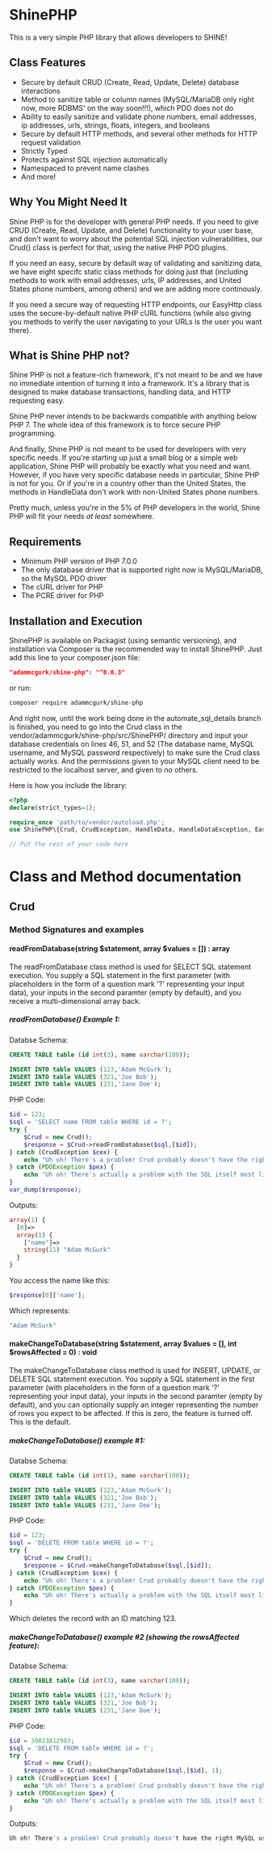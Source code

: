 # ShinePHP
This is a very simple PHP library that allows developers to SHINE!

## Class Features
- Secure by default CRUD (Create, Read, Update, Delete) database interactions
- Method to sanitize table or column names (MySQL/MariaDB only right now, more RDBMS' on the way soon!!!), which PDO does not do
- Ability to easily sanitize and validate phone numbers, email addresses, ip addresses, urls, strings, floats, integers, and booleans
- Secure by default HTTP methods, and several other methods for HTTP request validation
- Strictly Typed
- Protects against SQL injection automatically
- Namespaced to prevent name clashes
- And more!

## Why You Might Need It

Shine PHP is for the developer with general PHP needs. If you need to give CRUD (Create, Read, Update, and Delete) functionality to your user base, and don't want to worry about the potential SQL injection vulnerabilities, our Crud() class is perfect for that, using the native PHP PDO plugins. 

If you need an easy, secure by default way of validating and sanitizing data, we have eight specifc static class methods for doing just that (including methods to work with email addresses, urls, IP addresses, and United States phone numbers, among others) and we are adding more continously. 

If you need a secure way of requesting HTTP endpoints, our EasyHttp class uses the secure-by-default native PHP cURL functions (while also giving you methods to verify the user navigating to your URLs is the user you want there). 

## What is Shine PHP not?
Shine PHP is not a feature-rich framework, it's not meant to be and we have no immediate intention of turning it into a framework. It's a library that is designed to make database transactions, handling data, and HTTP requesting easy. 

Shine PHP never intends to be backwards compatible with anything below PHP 7. The whole idea of this framework is to force secure PHP programming. 

And finally, Shine PHP is not meant to be used for developers with very specific needs. If you're starting up just a small blog or a simple web application, Shine PHP will probably be exactly what you need and want. However, if you have very specific database needs in particular, Shine PHP is not for you. Or if you're in a country other than the United States, the methods in HandleData don't work with non-United States phone numbers.

Pretty much, unless you're in the 5% of PHP developers in the world, Shine PHP will fit your needs *at least* somewhere.

## Requirements

- Minimum PHP version of PHP 7.0.0
- The only database driver that is supported right now is MySQL/MariaDB, so the MySQL PDO driver 
- The cURL driver for PHP
- The PCRE driver for PHP

## Installation and Execution

ShinePHP is available on Packagist (using semantic versioning), and installation via Composer is the recommended way to install ShinePHP. Just add this line to your composer.json file:

```json
"adammcgurk/shine-php": "^0.0.3"
```

or run:

```sh
composer require adammcgurk/shine-php
```

And right now, until the work being done in the automate_sql_details branch is finished, you need to go into the Crud class in the vendor/adammcgurk/shine-php/src/ShinePHP/ directory and input your database credentials on lines 46, 51, and 52 (The database name, MySQL username, and MySQL password respectively) to make sure the Crud class actually works. And the permissions given to your MySQL client need to be restricted to the localhost server, and given to no others.

Here is how you include the library:

```php
<?php
declare(strict_types=1);

require_once 'path/to/vendor/autoload.php';
use ShinePHP\{Crud, CrudException, HandleData, HandleDataException, EasyHttp, EasyHttpException};

// Put the rest of your code here

```

# Class and Method documentation

## Crud

### Method Signatures and examples

#### readFromDatabase(string $statement, array $values = []) : array

The readFromDatabase class method is used for SELECT SQL statement execution. You supply a SQL statement in the first parameter (with placeholders in the form of a question mark '?' representing your input data), your inputs in the second paramter (empty by default), and you receive a multi-dimensional array back.

##### readFromDatabase() Example 1:

Databse Schema:
```sql
CREATE TABLE table (id int(3), name varchar(100));

INSERT INTO table VALUES (123,'Adam McGurk');
INSERT INTO table VALUES (321,'Joe Bob');
INSERT INTO table VALUES (231,'Jane Doe');
```

PHP Code:
```php
$id = 123;
$sql = 'SELECT name FROM table WHERE id = ?';
try {
	$Crud = new Crud();
	$response = $Crud->readFromDatabase($sql,[$id]);
} catch (CrudException $cex) {
	echo "Uh oh! There's a problem! Crud probably doesn't have the right MySQL user details, but let's check the error message here: ".$cex->getMessage();
} catch (PDOException $pex) {
	echo "Uh oh! There's actually a problem with the SQL itself most likely, but let's check the error message: ".$pex->getMessage();
}
var_dump($response);
```

Outputs:
```php
array(1) {
  [0]=>
  array(1) {
    ["name"]=>
    string(11) "Adam McGurk"
  }
}
```

You access the name like this:
```php
$response[0]['name'];
```

Which represents:
```php
"Adam McGurk"
```


#### makeChangeToDatabase(string $statement, array $values = [], int $rowsAffected = 0) : void

The makeChangeToDatabase class method is used for INSERT, UPDATE, or DELETE SQL statement execution. You supply a SQL statement in the first parameter (with placeholders in the form of a question mark '?' representing your input data), your inputs in the second paramter (empty by default), and you can optionally supply an integer representing the number of rows you expect to be affected. If this is zero, the feature is turned off. This is the default.

##### makeChangeToDatabase() example #1:

Databse Schema:
```sql
CREATE TABLE table (id int(3), name varchar(100));

INSERT INTO table VALUES (123,'Adam McGurk');
INSERT INTO table VALUES (321,'Joe Bob');
INSERT INTO table VALUES (231,'Jane Doe');
```

PHP Code:
```php
$id = 123;
$sql = 'DELETE FROM table WHERE id = ?';
try {
	$Crud = new Crud();
	$response = $Crud->makeChangeToDatabase($sql,[$id]);
} catch (CrudException $cex) {
	echo "Uh oh! There's a problem! Crud probably doesn't have the right MySQL user details, or an incorrect number of rows were affected, but let's check the error message here: ".$cex->getMessage();
} catch (PDOException $pex) {
	echo "Uh oh! There's actually a problem with the SQL itself most likely, but let's check the error message: ".$pex->getMessage();
}
```

Which deletes the record with an ID matching 123.

##### makeChangeToDatabase() example #2 (showing the rowsAffected feature):

Databse Schema:
```sql
CREATE TABLE table (id int(3), name varchar(100));

INSERT INTO table VALUES (123,'Adam McGurk');
INSERT INTO table VALUES (321,'Joe Bob');
INSERT INTO table VALUES (231,'Jane Doe');
```

PHP Code:
```php
$id = 39023812983;
$sql = 'DELETE FROM table WHERE id = ?';
try {
	$Crud = new Crud();
	$response = $Crud->makeChangeToDatabase($sql,[$id], 1);
} catch (CrudException $cex) {
	echo "Uh oh! There's a problem! Crud probably doesn't have the right MySQL user details, or an incorrect number of rows were affected, but let's check the error message here: ".$cex->getMessage();
} catch (PDOException $pex) {
	echo "Uh oh! There's actually a problem with the SQL itself most likely, but let's check the error message: ".$pex->getMessage();
}
```

Outputs:
```php
Uh oh! There's a problem! Crud probably doesn't have the right MySQL user details, or an incorrect number of rows were affected, but let's check the error message here: Incorrect number of rows affected. The expected number of rows to be affected is 1 and 0 were affected.
```
